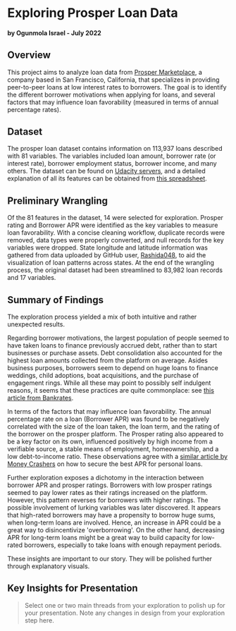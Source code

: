 # Exploring Prosper Loan Data
#### by Ogunmola Israel - July 2022

## Overview
This project aims to analyze loan data from [Prosper Marketplace](https://www.prosper.com/), a company based in San Francisco, California, that specializes in providing peer-to-peer loans at low interest rates to borrowers. The goal is to identify the different borrower motivations when applying for loans, and several factors that may influence loan favorability (measured in terms of annual percentage rates).

## Dataset
The prosper loan dataset contains information on 113,937 loans described with 81 variables. The variables included loan amount, borrower rate (or interest rate), borrower employment status, borrower income, and many others. The dataset can be found on [Udacity servers](https://www.google.com/url?q=https://s3.amazonaws.com/udacity-hosted-downloads/ud651/prosperLoanData.csv&sa=D&ust=1554484977406000), and a detailed explanation of all its features can be obtained from [this spreadsheet](https://docs.google.com/spreadsheets/d/1gDyi_L4UvIrLTEC6Wri5nbaMmkGmLQBk-Yx3z0XDEtI/edit#gid=0).

## Preliminary Wrangling
Of the 81 features in the dataset, 14 were selected for exploration. Prosper rating and Borrower APR were identified as the key variables to measure loan favorability. With a concise cleaning workflow, duplicate records were removed, data types were properly converted, and null records for the key variables were dropped. State longitude and latitude information was gathered from data uploaded by GitHub user, [Rashida048](https://raw.githubusercontent.com/rashida048/Exploratory-data-Analysis-in-R/main/statelatlong.csv), to aid the visualization of loan patterns across states. At the end of the wrangling process, the original dataset had been streamlined to 83,982 loan records and 17 variables.

## Summary of Findings
The exploration process yielded a mix of both intuitive and rather unexpected results. 

Regarding borrower motivations, the largest population of people seemed to have taken loans to finance previously accrued debt, rather than to start businesses or purchase assets. Debt consolidation also accounted for the highest loan amounts collected from the platform on average. Asides business purposes, borrowers seem to depend on huge loans to finance weddings, child adoptions, boat acquisitions, and the purchase of engagement rings. While all these may point to possibly self indulgent reasons, it seems that these practices are quite commonplace: see [this article from Bankrates](https://www.bankrate.com/loans/personal-loans/top-reasons-to-apply-for-personal-loan/).

In terms of the factors that may influence loan favorability. The annual percentage rate on a loan (Borrower APR) was found to be negatively correlated with the size of the loan taken, the loan term, and the rating of the borrower on the prosper platform. The Prosper rating also appeared to be a key factor on its own, influenced positively by high income from a verifiable source, a stable means of employment, homeownership, and a low debt-to-income ratio. These observations agree with a [similar article by Money Crashers](https://www.moneycrashers.com/factors-affect-personal-loan-interest-rate/) on how to secure the best APR for personal loans.

Further exploration exposes a dichotomy in the interaction between borrower APR and prosper ratings. Borrowers with low prosper ratings seemed to pay lower rates as their ratings increased on the platform. However, this pattern reverses for borrowers with higher ratings. The possible involvement of lurking variables was later discovered. It appears that high-rated borrowers may have a propensity to borrow huge sums, when long-term loans are involved. Hence, an increase in APR could be a great way to disincentivize 'overborrowing'. On the other hand, decreasing APR for long-term loans might be a great way to build capacity for low-rated borrowers, especially to take loans with enough repayment periods.

These insights are important to our story. They will be polished further through explanatory visuals.

## Key Insights for Presentation

> Select one or two main threads from your exploration to polish up for your presentation. Note any changes in design from your exploration step here.